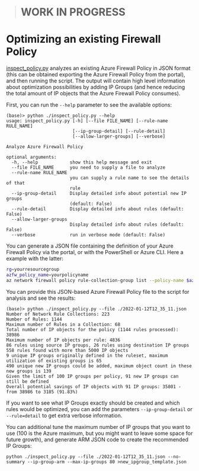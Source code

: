 > # WORK IN PROGRESS

# Optimizing an existing Firewall Policy

[inspect_policy.py](./inspect_policy.py) analyzes an existing Azure Firewall Policy in JSON format (this can be obtained exporting the Azure Firewall Policy from the portal), and then running the script. The output will contain high level information about optimization possibilities by adding IP Groups (and hence reducing the total amount of IP objects that the Azure Firewall Policy consumes).

First, you can run the `--help` parameter to see the available options:

```
(base)> python ./inspect_policy.py --help
usage: inspect_policy.py [-h] [--file FILE_NAME] [--rule-name RULE_NAME]
                         [--ip-group-detail] [--rule-detail]
                         [--allow-larger-groups] [--verbose]

Analyze Azure Firewall Policy

optional arguments:
  -h, --help            show this help message and exit
  --file FILE_NAME      you need to supply a file to analyze
  --rule-name RULE_NAME
                        you can supply a rule name to see the details of that
                        rule
  --ip-group-detail     Display detailed info about potential new IP groups
                        (default: False)
  --rule-detail         Display detailed info about rules (default: False)
  --allow-larger-groups
                        Display detailed info about rules (default: False)
  --verbose             run in verbose mode (default: False)
  ```
  
You can generate a JSON file containing the definition of your Azure Firewall Policy via the portal, or with the PowerShell or Azure CLI. Here a example with the latter:

```bash
rg=yourresourcegroup
azfw_policy_name=yourpolicyname
az network firewall policy rule-collection-group list --policy-name $azfw_policy_name -g $rg -o json >policy_sample.json
```

You can provide this JSON-based Azure Firewall Policy file to the script for analysis and see the results:
  
```
(base)> python ./inspect_policy.py --file ./2022-01-12T12_35_11.json
Number of Network Rule Collections: 223
Number of Rules: 1144
Maximum number of Rules in a Collection: 68
Total number of IP objects for the policy (1144 rules processed): 38986
Maximum number of IP objects per rule: 4836
86 rules using source IP groups, 26 rules using destination IP groups
558 rules found with more than 5000 IP objects
9 unique IP groups originally defined in the ruleset, maximum utilization of existing groups is 65
490 unique new IP groups could be added, maximum object count in these new groups is 139
Given the limit of 100 IP groups per policy, 91 new IP groups can still be defined
Overall potential savings of IP objects with 91 IP groups: 35801 - from 38986 to 3185 (91.83%)
```

If you want to see what IP Groups exactly should be created and which rules would be optimized, you can add the parameters `--ip-group-detail` or `--rule=detail` to get extra verbose information.

You can additional tune the maximum number of IP groups that you want to use (100 is the Azure maximum, but you might want to leave some space for future growth), and generate ARM JSON code to create the recommended IP Groups:

```
python ./inspect_policy.py --file ./2022-01-12T12_35_11.json --no-summary --ip-group-arm --max-ip-groups 80 >new_ipgroup_template.json
```
